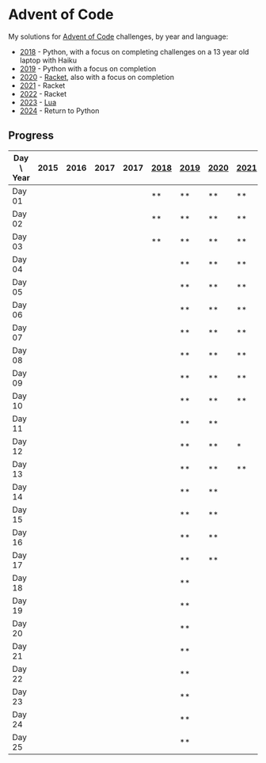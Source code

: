 # Advent of Code

My solutions for [Advent of Code] challenges, by year and language:

- [2018] - Python, with a focus on completing challenges on a 13 year old laptop with Haiku
- [2019] - Python with a focus on completion
- [2020] - [Racket], also with a focus on completion
- [2021] - Racket
- [2022] - Racket
- [2023] - [Lua]
- [2024] - Return to Python

## Progress

| Day \ Year | 2015 | 2016 | 2017 | 2017 | [2018] | [2019] | [2020] | [2021] | [2022] | [2023] | [2024] |
|------------|------|------|------|------|--------|--------|--------|--------|--------|--------|--------|
| Day 01     |      |      |      |      | **     | **     | **     | **     | **     | **     |        |
| Day 02     |      |      |      |      | **     | **     | **     | **     | **     | **     |        |
| Day 03     |      |      |      |      | **     | **     | **     | **     | **     | **     |        |
| Day 04     |      |      |      |      |        | **     | **     | **     | **     | **     |        |
| Day 05     |      |      |      |      |        | **     | **     | **     | **     | **     |        |
| Day 06     |      |      |      |      |        | **     | **     | **     | **     | **     |        |
| Day 07     |      |      |      |      |        | **     | **     | **     | **     | **     |        |
| Day 08     |      |      |      |      |        | **     | **     | **     | *      | *      |        |
| Day 09     |      |      |      |      |        | **     | **     | **     |        | **     |        |
| Day 10     |      |      |      |      |        | **     | **     | **     | **     | **     |        |
| Day 11     |      |      |      |      |        | **     | **     |        |        | **     |        |
| Day 12     |      |      |      |      |        | **     | **     | *      |        | *      |        |
| Day 13     |      |      |      |      |        | **     | **     | **     |        | *      |        |
| Day 14     |      |      |      |      |        | **     | **     |        |        | **     |        |
| Day 15     |      |      |      |      |        | **     | **     |        |        | **     |        |
| Day 16     |      |      |      |      |        | **     | **     |        |        |        |        |
| Day 17     |      |      |      |      |        | **     | **     |        |        |        |        |
| Day 18     |      |      |      |      |        | **     |        |        |        |        |        |
| Day 19     |      |      |      |      |        | **     |        |        |        | *      |        |
| Day 20     |      |      |      |      |        | **     |        |        |        |        |        |
| Day 21     |      |      |      |      |        | **     |        |        |        |        |        |
| Day 22     |      |      |      |      |        | **     |        |        |        |        |        |
| Day 23     |      |      |      |      |        | **     |        |        |        |        |        |
| Day 24     |      |      |      |      |        | **     |        |        |        |        |        |
| Day 25     |      |      |      |      |        | **     |        |        |        |        |        |

[Advent of Code]: https://adventofcode.com/

[2018]: 2018/README.md

[2019]: 2019/README.md

[2020]: 2020/README.md

[Racket]: https://racket-lang.org/

[2021]: 2021/README.md

[2022]: 2022/README.md

[2023]: 2023/README.md

[2024]: 2024/README.md

[Lua]: https://lua.org/


